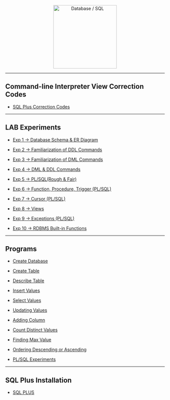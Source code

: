 <p align="center">
<img src="https://img.icons8.com/fluency/480/000000/database.png" title = "Database / SQL" height='200'></p>
<!-- comments -→

<h1 align="center"> STRUCTURED QUERY LANGUAGE (SQL) </h1>

<!-- ---------------------------------------------------  -->

---

## Command-line Interpreter View Correction Codes

* [SQL Plus Correction Codes](https://github.com/004Ajay/College-Lab-Works/blob/main/SQL/Programs/SqlPlusCorrectionCodes.sql)


---

## LAB Experiments

* [Exp 1 → Database Schema & ER Diagram](https://github.com/004Ajay/College-Lab-Works/tree/main/SQL/Programs/EXP1_DB_Schema_ER_Diag.md)

* [Exp 2 → Familiarization of DDL Commands](https://github.com/004Ajay/College-Lab-Works/tree/main/SQL/Programs/EXP2_DDL_Commands.sql)

* [Exp 3 → Familiarization of DML Commands](https://github.com/004Ajay/College-Lab-Works/tree/main/SQL/Programs/EXP3_DML_Commands.sql)

* [Exp 4 → DML & DDL Commands](https://github.com/004Ajay/College-Lab-Works/tree/main/SQL/Programs/EXP4_DMLDDLCmds.sql)

* [Exp 5 → PL/SQL(Rough & Fair)](https://github.com/004Ajay/College-Lab-Works/tree/main/SQL/Programs/EXP5_PL_SQL.sql)

* [Exp 6 → Function, Procedure, Trigger (PL/SQL)](https://github.com/004Ajay/College-Lab-Works/tree/main/SQL/Programs/EXP7_Procedure_Trigger.sql)

* [Exp 7 → Cursor (PL/SQL)](https://github.com/004Ajay/College-Lab-Works/tree/main/SQL/Programs/EXP6_Cursor.sql)

* [Exp 8 → Views](https://github.com/004Ajay/College-Lab-Works/tree/main/SQL/Programs/views.sql)

* [Exp 9 → Exceptions (PL/SQL)](https://github.com/004Ajay/College-Lab-Works/tree/main/SQL/Programs/exceptions.sql)

* [Exp 10 → RDBMS Built-in Functions](https://github.com/004Ajay/College-Lab-Works/tree/main/SQL/Programs/rdbmsbuiltinfuncs.md)



---

## Programs

* [Create Database](https://github.com/004Ajay/College-Lab-Works/tree/main/SQL/Programs/CreateDB.sql)

* [Create Table](https://github.com/004Ajay/College-Lab-Works/tree/main/SQL/Programs/CreateTable.sql)

* [Describe Table](https://github.com/004Ajay/College-Lab-Works/tree/main/SQL/Programs/DescribeTable.sql)

* [Insert Values](https://github.com/004Ajay/College-Lab-Works/tree/main/SQL/Programs/InsertValues.sql)

* [Select Values](https://github.com/004Ajay/College-Lab-Works/tree/main/SQL/Programs/SelectValues.sql)

* [Updating Values](https://github.com/004Ajay/College-Lab-Works/tree/main/SQL/Programs/UpdatingValues.sql)

* [Adding Column](https://github.com/004Ajay/College-Lab-Works/tree/main/SQL/Programs/AddingColumn.sql)

* [Count Distinct Values](https://github.com/004Ajay/College-Lab-Works/tree/main/SQL/Programs/CountDistinct.sql)

* [Finding Max Value](https://github.com/004Ajay/College-Lab-Works/tree/main/SQL/Programs/MaxValue.sql)

* [Ordering Descending or Ascending](https://github.com/004Ajay/College-Lab-Works/tree/main/SQL/Programs/OrderByDescAsc.sql)

* [PL/SQL Experiments](https://github.com/004Ajay/College-Lab-Works/tree/main/SQL/Programs/EXP5_PL_SQL.sql)

---

## SQL Plus Installation

* [SQL PLUS](https://github.com/004Ajay/College-Lab-Works/tree/main/SQL/SQL%20PLUS#quick-navigation)